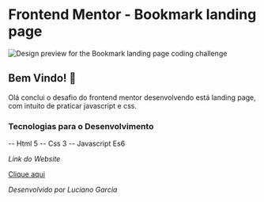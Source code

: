 # Frontend Mentor - Bookmark landing page

![Design preview for the Bookmark landing page coding challenge](./design/desktop-design.jpg)

## Bem Vindo! 👋

Olá conclui o desafio do frontend mentor desenvolvendo está landing page, com intuito de praticar javascript e css.

### Tecnologias para o Desenvolvimento

-- Html 5
-- Css 3
-- Javascript Es6


*Link do Website*

<a href="">Clique aqui</a>

*Desenvolvido por Luciano Garcia*